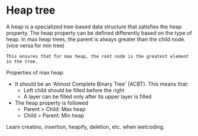 # Heap tree
A heap is a specialized tree-based data structure that satisfies the heap property. The heap property can be defined differently based on the type of heap. In max heap trees, the parent is always greater than the child node. (vice versa for min tree)

`This ensures that for max heap, the root node is the greatest element in the tree.`

Properties of max heap
- It should be an 'Almost Complete Binary Tree' (ACBT). This means that:
  - Left child should be filled before the right
  - A layer can be filled only after its upper layer is filled
- The heap property is followed
  - Parent > Child: Max heap
  - Child > Parent: Min heap

Learn creatino, insertion, heapify, deletion, etc. when leetcoding.